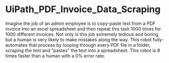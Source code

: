 # UiPath_PDF_Invoice_Data_Scraping

Imagine the job of an admin employee is to copy-paste text from a PDF invoice into an excel spreadsheet and then repeat this task 1000 times for 1000 different invoices. Not only is this job extremely tedious and boring, but a human is very likely to make mistakes along the way. This robot fully-automates that process by looping through every PDF file in a folder, scraping the text and "pastes" the text into a spreadsheet. This robot is 8 times faster than a human with a 0% error rate.
